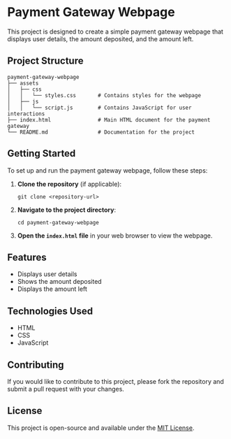 # Payment Gateway Webpage

This project is designed to create a simple payment gateway webpage that displays user details, the amount deposited, and the amount left. 

## Project Structure

```
payment-gateway-webpage
├── assets
│   ├── css
│   │   └── styles.css       # Contains styles for the webpage
│   ├── js
│   │   └── script.js        # Contains JavaScript for user interactions
├── index.html               # Main HTML document for the payment gateway
└── README.md                # Documentation for the project
```

## Getting Started

To set up and run the payment gateway webpage, follow these steps:

1. **Clone the repository** (if applicable):
   ```
   git clone <repository-url>
   ```

2. **Navigate to the project directory**:
   ```
   cd payment-gateway-webpage
   ```

3. **Open the `index.html` file** in your web browser to view the webpage.

## Features

- Displays user details
- Shows the amount deposited
- Displays the amount left

## Technologies Used

- HTML
- CSS
- JavaScript

## Contributing

If you would like to contribute to this project, please fork the repository and submit a pull request with your changes. 

## License

This project is open-source and available under the [MIT License](LICENSE).
